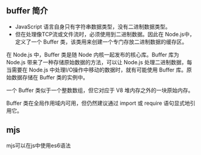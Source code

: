 ## buffer 简介

+ JavaScript 语言自身只有字符串数据类型，没有二进制数据类型。
+ 但在处理像TCP流或文件流时，必须使用到二进制数据。因此在 Node.js中，定义了一个 Buffer 类，该类用来创建一个专门存放二进制数据的缓存区。

在 Node.js 中，Buffer 类是随 Node 内核一起发布的核心库。Buffer 库为 Node.js 带来了一种存储原始数据的方法，可以让 Node.js 处理二进制数据，每当需要在 Node.js 中处理I/O操作中移动的数据时，就有可能使用 Buffer 库。原始数据存储在 Buffer 类的实例中。

一个 Buffer 类似于一个整数数组，但它对应于 V8 堆内存之外的一块原始内存。

Buffer 类在全局作用域内可用，但仍然建议通过 import 或 require 语句显式地引用它。

## mjs
mjs可以在js中使用es6语法